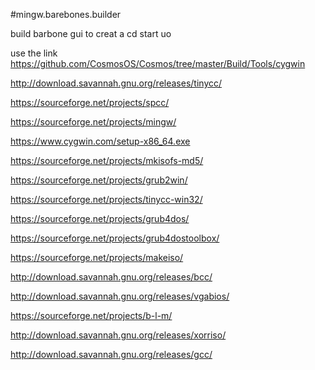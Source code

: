 #mingw.barebones.builder

build barbone gui to creat a cd start uo

use the link 
https://github.com/CosmosOS/Cosmos/tree/master/Build/Tools/cygwin


http://download.savannah.gnu.org/releases/tinycc/


https://sourceforge.net/projects/spcc/

https://sourceforge.net/projects/mingw/


https://www.cygwin.com/setup-x86_64.exe


https://sourceforge.net/projects/mkisofs-md5/

https://sourceforge.net/projects/grub2win/


https://sourceforge.net/projects/tinycc-win32/

https://sourceforge.net/projects/grub4dos/


https://sourceforge.net/projects/grub4dostoolbox/

https://sourceforge.net/projects/makeiso/

http://download.savannah.gnu.org/releases/bcc/


http://download.savannah.gnu.org/releases/vgabios/

https://sourceforge.net/projects/b-l-m/


http://download.savannah.gnu.org/releases/xorriso/

http://download.savannah.gnu.org/releases/gcc/


